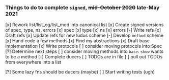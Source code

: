 ### Things to do to complete `signed`, ~~mid-October 2020~~ late-May 2021

[x] Rework list/list_eg/list_mod into canonical list
[x] Create signed versions of spec, type, ns, errors
  [x] spec
  [x] type
  [x] ns
  [x] errors
[-] Write refs
  [x] Draft refs
  [x] Update refs for new ludus scheme
[-] Develop `method` scheme
  [x] Hand code a few methods
  [x] Find my abstractions
  [x] Draft base implementation
  [x] Write protocols
    [ ] consider moving protocols into Spec
  [?] Determine next steps
    [ ] consider moving methods into `base`: `show` wants to be a method
[-] Complete ducers
  [ ] TODOs are in file
[ ] pull out TODOs from everywhere into a list

[?] Some lazy fns should be ducers (maybe)
[ ] Start writing tests (ugh)